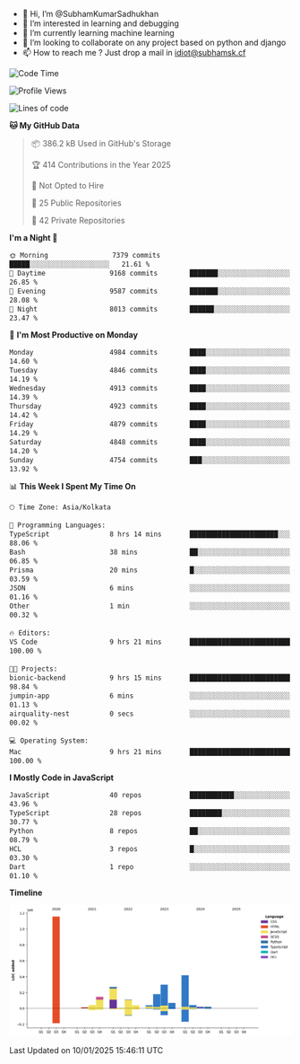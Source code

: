 - 👋 Hi, I’m @SubhamKumarSadhukhan
- 👀 I’m interested in learning and debugging
- 🌱 I’m currently learning machine learning
- 💞️ I’m looking to collaborate on any project based on python and django
- 📫 How to reach me ?
      Just drop a mail in idiot@subhamsk.cf

<!---
SubhamKumarSadhukhan/SubhamKumarSadhukhan is a ✨ special ✨ repository because its `README.md` (this file) appears on your GitHub profile.
You can click the Preview link to take a look at your changes.
--->


<!--START_SECTION:waka-->
![Code Time](http://img.shields.io/badge/Code%20Time-2%2C701%20hrs%206%20mins-blue)

![Profile Views](http://img.shields.io/badge/Profile%20Views-0-blue)

![Lines of code](https://img.shields.io/badge/From%20Hello%20World%20I%27ve%20Written-2.8%20million%20lines%20of%20code-blue)

**🐱 My GitHub Data** 

> 📦 386.2 kB Used in GitHub's Storage 
 > 
> 🏆 414 Contributions in the Year 2025
 > 
> 🚫 Not Opted to Hire
 > 
> 📜 25 Public Repositories 
 > 
> 🔑 42 Private Repositories 
 > 
**I'm a Night 🦉** 

```text
🌞 Morning                7379 commits        █████░░░░░░░░░░░░░░░░░░░░   21.61 % 
🌆 Daytime                9168 commits        ███████░░░░░░░░░░░░░░░░░░   26.85 % 
🌃 Evening                9587 commits        ███████░░░░░░░░░░░░░░░░░░   28.08 % 
🌙 Night                  8013 commits        ██████░░░░░░░░░░░░░░░░░░░   23.47 % 
```
📅 **I'm Most Productive on Monday** 

```text
Monday                   4984 commits        ████░░░░░░░░░░░░░░░░░░░░░   14.60 % 
Tuesday                  4846 commits        ████░░░░░░░░░░░░░░░░░░░░░   14.19 % 
Wednesday                4913 commits        ████░░░░░░░░░░░░░░░░░░░░░   14.39 % 
Thursday                 4923 commits        ████░░░░░░░░░░░░░░░░░░░░░   14.42 % 
Friday                   4879 commits        ████░░░░░░░░░░░░░░░░░░░░░   14.29 % 
Saturday                 4848 commits        ████░░░░░░░░░░░░░░░░░░░░░   14.20 % 
Sunday                   4754 commits        ███░░░░░░░░░░░░░░░░░░░░░░   13.92 % 
```


📊 **This Week I Spent My Time On** 

```text
🕑︎ Time Zone: Asia/Kolkata

💬 Programming Languages: 
TypeScript               8 hrs 14 mins       ██████████████████████░░░   88.06 % 
Bash                     38 mins             ██░░░░░░░░░░░░░░░░░░░░░░░   06.85 % 
Prisma                   20 mins             █░░░░░░░░░░░░░░░░░░░░░░░░   03.59 % 
JSON                     6 mins              ░░░░░░░░░░░░░░░░░░░░░░░░░   01.16 % 
Other                    1 min               ░░░░░░░░░░░░░░░░░░░░░░░░░   00.32 % 

🔥 Editors: 
VS Code                  9 hrs 21 mins       █████████████████████████   100.00 % 

🐱‍💻 Projects: 
bionic-backend           9 hrs 15 mins       █████████████████████████   98.84 % 
jumpin-app               6 mins              ░░░░░░░░░░░░░░░░░░░░░░░░░   01.13 % 
airquality-nest          0 secs              ░░░░░░░░░░░░░░░░░░░░░░░░░   00.02 % 

💻 Operating System: 
Mac                      9 hrs 21 mins       █████████████████████████   100.00 % 
```

**I Mostly Code in JavaScript** 

```text
JavaScript               40 repos            ███████████░░░░░░░░░░░░░░   43.96 % 
TypeScript               28 repos            ████████░░░░░░░░░░░░░░░░░   30.77 % 
Python                   8 repos             ██░░░░░░░░░░░░░░░░░░░░░░░   08.79 % 
HCL                      3 repos             █░░░░░░░░░░░░░░░░░░░░░░░░   03.30 % 
Dart                     1 repo              ░░░░░░░░░░░░░░░░░░░░░░░░░   01.10 % 
```



**Timeline**

![Lines of Code chart](https://raw.githubusercontent.com/SubhamKumarSadhukhan/SubhamKumarSadhukhan/main/assets/bar_graph.png)


 Last Updated on 10/01/2025 15:46:11 UTC
<!--END_SECTION:waka-->

